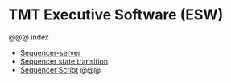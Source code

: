 # TMT Executive Software (ESW)

@@@ index
- [Sequencer-server](sequencer/server/sequencer-server.md)
- [Sequencer state transition](sequencer/state-transition.md)
- [Sequencer Script](sequencer/scripts/scripts.md)
@@@
